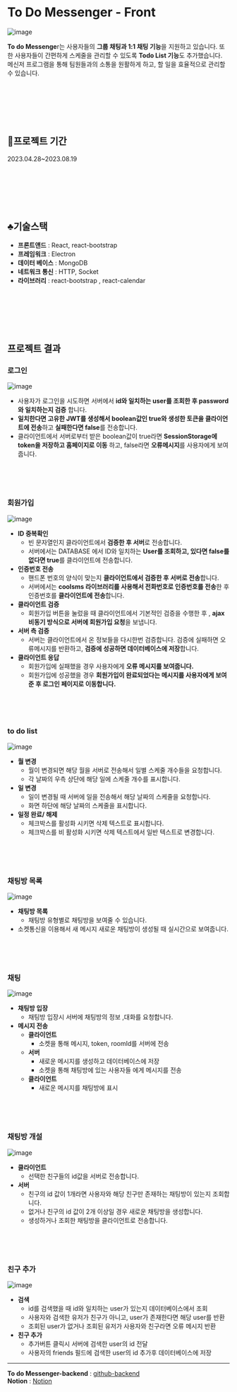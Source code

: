 
# To Do Messenger - Front
![image](https://github.com/minseung1226/project/assets/102594142/ba514bed-76cc-4616-add2-35f49fb53170)

**To do Messenge**r는 사용자들의 **그룹 채팅과 1:1 채팅 기능**을 지원하고 있습니다. 또한 사용자들이 간편하게 스케줄을 관리할 수 있도록 **Todo List 기능**도 추가했습니다. 메신저 프로그램을 통해 팀원들과의 소통을 원활하게 하고, 할 일을 효율적으로 관리할 수 있습니다.

<br/><br/><br/><br/><br/>

## 📆프로젝트 기간
2023.04.28~2023.08.19

<br/><br/><br/><br/><br/>

## ♣️기술스택
- **프론트앤드** : React, react-bootstrap
- **프레임워크** : Electron
- **데이터 베이스** : MongoDB
- **네트워크 통신** : HTTP, Socket
- **라이브러리** : react-bootstrap , react-calendar

<br/><br/><br/><br/><br/>


## 프로젝트 결과

### 로그인
![image](https://github.com/minseung1226/project/assets/102594142/092b0c5c-24d3-4073-acbe-11d5be378562)
- 사용자가 로그인을 시도하면 서버에서 **id와 일치하는 user를 조회한 후 password와 일치하는지 검증** 합니다.
- **일치한다면 고유한 JWT를 생성해서 boolean값인 true와 생성한 토큰을 클라이언트에 전송**하고 **실패한다면 false**를 전송합니다.
- 클라이언트에서 서버로부터 받은 boolean값이 true라면 **SessionStorage에 token을 저장하고 홈페이지로 이동** 하고, false라면 **오류메시지**를 사용자에게 보여줍니다.

<br/><br/><br/>

### 회원가입
![image](https://github.com/minseung1226/project/assets/102594142/a442391a-c6f4-40e3-b389-4319640160c3)
- **ID 중복확인**
    - 빈 문자열인지 클라이언트에서 **검증한 후 서버**로 전송합니다.
    - 서버에서는 DATABASE 에서 ID와 일치하는 **User를 조회하고, 있다면 false를 없다면 true**를 클라이언트에 전송합니다.
- **인증번호 전송**
    - 핸드폰 번호의 양식이 맞는지 **클라이언트에서 검증한 후 서버로 전송**합니다.
    - 서버에서는 **coolsms 라이브러리를 사용해서 전화번호로 인증번호를 전송**한 후 인증번호를 **클라이언트에 전송**합니다.
- **클라이언트 검증**
    - 회원가입 버튼을 눌렀을 때 클라이언트에서 기본적인 검증을 수행한 후 , **ajax 비동기 방식으로 서버에 회원가입 요청**을 보냅니다.
- **서버 측 검증**
    - 서버는 클라이언트에서 온 정보들을 다시한번 검증합니다. 검증에 실패하면 오류메시지를 반환하고, **검증에 성공하면 데이터베이스에 저장**합니다.
- **클라이언트 응답**
    - 회원가입에 실패했을 경우 사용자에게 **오류 메시지를 보여줍니다.**
    - 회원가입에 성공했을 경우 **회원가입이 완료되었다는 메시지를 사용자에게 보여준 후 로그인 페이지로 이동합니다.**

<br/><br/><br/>

### to do list
![image](https://github.com/minseung1226/project/assets/102594142/f0c45744-f360-45a6-9ba4-85585b4e4111)

- **월 변경**
    - 월이 변경되면 해당 월을 서버로 전송해서 일별 스케줄 개수들을 요청합니다.
    - 각 날짜의 우측 상단에 해당 일에 스케줄 개수를 표시합니다.
- **일 변경**
    - 일이 변경될 때 서버에 일을 전송해서 해당 날짜의 스케줄을 요청합니다.
    - 화면 하단에 해당 날짜의 스케줄을 표시합니다.
- **일정 완료/ 해제**
    - 체크박스를 활성화 시키면 삭제 텍스트로 표시합니다.
    - 체크박스를 비 활성화 시키면 삭제 텍스트에서 일반 텍스트로 변경합니다.
 

<br/><br/><br/>

### 채팅방 목록
![image](https://github.com/minseung1226/project/assets/102594142/c3a2898a-a940-4d63-addb-329cd655fa4b)
- **채팅방 목록**
    - 채팅방 유형별로 채팅방을 보여줄 수 있습니다.
- 소켓통신을 이용해서 새 메시지 새로운 채팅방이 생성될 때 실시간으로 보여줍니다.

<br/><br/><br/>

### 채팅
![image](https://github.com/minseung1226/project/assets/102594142/1604da6f-b8c5-4d4d-87aa-bf0aaa150a52)
- **채팅방 입장**
    - 채팅방 입장시 서버에 채팅방의 정보 ,대화를 요청합니다.
- **메시지 전송**
    - **클라이언트**
        - 소켓을 통해 메시지, token, roomId를 서버에 전송
    - **서버**
        - 새로운 메시지를 생성하고 데이터베이스에 저장
        - 소켓을 통해 채팅방에 있는 사용자들 에게 메시지를 전송
    - **클라이언트**
        - 새로운 메시지를 채팅방에 표시
     
<br/><br/><br/>

### 채팅방 개설
![image](https://github.com/minseung1226/project/assets/102594142/428a1a98-2858-4278-bb19-24b65c448c0a)
- **클라이언트**
    - 선택한 친구들의 id값을 서버로 전송합니다.
- **서버**
    - 친구의 id 값이 1개라면 사용자와 해당 친구만 존재하는 채팅방이 있는지 조회합니다.
    - 없거나 친구의 id 값이 2개 이상일 경우 새로운 채팅방을 생성합니다.
    - 생성하거나 조회한 채팅방을 클라이언트로 전송합니다.

 
 
 <br/><br/><br/>

 ### 친구 추가
![image](https://github.com/minseung1226/project/assets/102594142/55a86447-9616-4376-8f51-68f5e79a74e8)
- **검색**
    - id를 검색했을 때 id와 일치하는 user가 있는지 데이터베이스에서 조회
    - 사용자와 검색한 유저가 친구가 아니고, user가 존재한다면 해당 user를 반환
    - 조회된 user가 없거나 조회된 유저가 사용자와 친구라면 오류 메시지 반환
- **친구 추가**
    - 추가버튼 클릭시 서버에 검색한 user의 id 전달
    - 사용자의 friends 필드에 검색한 user의 id 추가후 데이터베이스에 저장
 
<hr/>

**To do Messenger-backend** :
[github-backend](https://github.com/minseung1226/todoMessenger-backend)
<br/>
**Notion** : 
[Notion](https://quaint-halloumi-dde.notion.site/To-Do-Messenger-0363888d71914ba1bf3a14d6bf4e512a?pvs=4)
